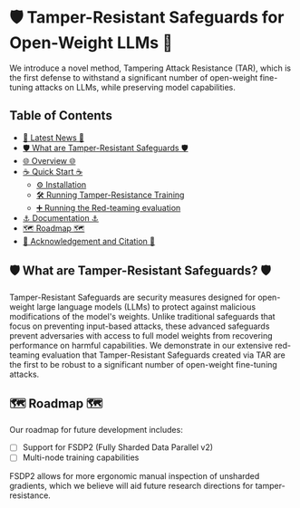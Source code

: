 # 🛡️ Tamper-Resistant Safeguards for Open-Weight LLMs 🤖

We introduce a novel method, Tampering Attack Resistance (TAR), which is the first defense to withstand a significant number of open-weight fine-tuning attacks on LLMs, while preserving model capabilities.


## Table of Contents

- [📰 Latest News 📰](#-latest-news-)
- [🛡️ What are Tamper-Resistant Safeguards 🛡️](#%EF%B8%8F-what-are-tamper-resistant-safeguards-%EF%B8%8F)
- [🌐 Overview 🌐](#-overview-)
- [☕ Quick Start ☕](#-quick-start-)
  - [⚙️ Installation](#%EF%B8%8F-installation)
  - [🛠️ Running Tamper-Resistance Training](#%EF%B8%8F-running-the-evaluation-pipeline)
  - [➕ Running the Red-teaming evaluation](#➕-running-the-red-teaming-evaluation)
- [⚓ Documentation ⚓](#-documentation-)
- [🗺️ Roadmap 🗺️](#-roadmap-)
- [🙏 Acknowledgement and Citation 🙏](#-acknowledgements-and-citation-)

## 🛡️ What are Tamper-Resistant Safeguards? 🛡️

Tamper-Resistant Safeguards are security measures designed for open-weight large language models (LLMs) to protect against malicious modifications of the model's weights. Unlike traditional safeguards that focus on preventing input-based attacks, these advanced safeguards prevent adversaries with access to full model weights from recovering performance on harmful capabilities. We demonstrate in our extensive red-teaming evaluation that Tamper-Resistant Safeguards created via TAR are the first to be robust to a significant number of open-weight fine-tuning attacks.


## 🗺️ Roadmap 🗺️

Our roadmap for future development includes:
- [ ] Support for FSDP2 (Fully Sharded Data Parallel v2)
- [ ] Multi-node training capabilities

FSDP2 allows for more ergonomic manual inspection of unsharded gradients, which we believe will aid future research directions for tamper-resistance.
